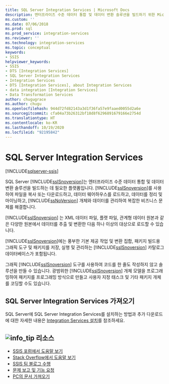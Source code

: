 ```yaml
---
title: SQL Server Integration Services | Microsoft Docs
description: 엔터프라이즈 수준 데이터 통합 및 데이터 변환 솔루션을 빌드하기 위한 Microsoft 플랫폼인 SQL Server Integration Services에 대한 정보
ms.custom: ''
ms.date: 07/06/2018
ms.prod: sql
ms.prod_service: integration-services
ms.reviewer: ''
ms.technology: integration-services
ms.topic: conceptual
keywords:
- SSIS
helpviewer_keywords:
- SSIS
- DTS [Integration Services]
- SQL Server Integration Services
- Integration Services
- DTS [Integration Services], about Integration Services
- data integration [Integration Services]
- Data Transformation Services
author: chugugrace
ms.author: chugu
ms.openlocfilehash: 944d72fd82143a3d1f36fa57e9faaed0055d2a6e
ms.sourcegitcommit: cfa04a73b26312bf18d8f6296891679166e2754d
ms.translationtype: HT
ms.contentlocale: ko-KR
ms.lasthandoff: 10/19/2020
ms.locfileid: "92195842"
---
```

# <a name="sql-server-integration-services"></a>SQL Server Integration Services

[!INCLUDE[sqlserver-ssis](../includes/applies-to-version/sqlserver-ssis.md)]



SQL Server [!INCLUDE[ssISnoversion](../includes/ssisnoversion-md.md)]는 엔터프라이즈 수준 데이터 통합 및 데이터 변환 솔루션을 빌드하는 데 필요한 플랫폼입니다. [!INCLUDE[ssISnoversion](../includes/ssisnoversion-md.md)]를 사용하여 파일을 복사 또는 다운로드하고, 데이터 웨어하우스를 로드하고, 데이터를 정리 및 마이닝하고, [!INCLUDE[ssNoVersion](../includes/ssnoversion-md.md)] 개체와 데이터를 관리하여 복잡한 비즈니스 문제를 해결합니다.

[!INCLUDE[ssISnoversion](../includes/ssisnoversion-md.md)] 는 XML 데이터 파일, 플랫 파일, 관계형 데이터 원본과 같은 다양한 원본에서 데이터를 추출 및 변환한 다음 하나 이상의 대상으로 로드할 수 있습니다.

[!INCLUDE[ssISnoversion](../includes/ssisnoversion-md.md)]에는 풍부한 기본 제공 작업 및 변환 집합, 패키지 빌드용 그래픽 도구 및 패키지를 저장, 실행 및 관리하는 [!INCLUDE[ssISnoversion](../includes/ssisnoversion-md.md)] 카탈로그 데이터베이스가 포함됩니다.

그래픽 [!INCLUDE[ssISnoversion](../includes/ssisnoversion-md.md)] 도구를 사용하여 코드를 한 줄도 작성하지 않고 솔루션을 만들 수 있습니다. 광범위한 [!INCLUDE[ssISnoversion](../includes/ssisnoversion-md.md)] 개체 모델을 프로그래밍하여 패키지를 프로그래밍 방식으로 만들고 사용자 지정 태스크 및 기타 패키지 개체를 코딩할 수도 있습니다.

## <a name="get-sql-server-integration-services"></a>SQL Server Integration Services 가져오기

SQL Server에 SQL Server Integration Services를 설치하는 방법과 추가 다운로드에 대한 자세한 내용은 [Integration Services 설치](install-windows/install-integration-services.md)를 참조하세요.

##  <a name="info_tip-resources"></a>![info_tip](../sql-server/media/info-tip.png) 리소스
-   [SSIS 포럼에서 도움말 보기](/answers/topics/sql-server-integration-services.html)
-   [Stack Overflow에서 도움말 보기](https://stackoverflow.com/questions/tagged/ssis)  
-   [SSIS 팀 블로그 수행](https://blogs.msdn.microsoft.com/ssis/)
-   [문제 보고 및 기능 요청](https://feedback.azure.com/forums/908035-sql-server)
-   [PC의 문서 가져오기](../sql-server/sql-server-offline-documentation.md)